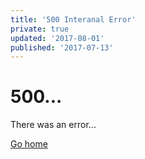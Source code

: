 ```yaml
---
title: '500 Interanal Error'
private: true
updated: '2017-08-01'
published: '2017-07-13'
---
```

# 500...

There was an error...

[Go home](/)